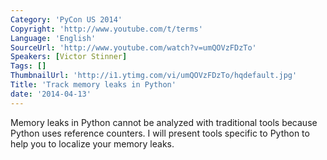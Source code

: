 ```yaml
---
Category: 'PyCon US 2014'
Copyright: 'http://www.youtube.com/t/terms'
Language: 'English'
SourceUrl: 'http://www.youtube.com/watch?v=umQOVzFDzTo'
Speakers: [Victor Stinner]
Tags: []
ThumbnailUrl: 'http://i1.ytimg.com/vi/umQOVzFDzTo/hqdefault.jpg'
Title: 'Track memory leaks in Python'
date: '2014-04-13'
---
```

Memory leaks in Python cannot be analyzed with traditional tools because Python uses reference counters. I will present tools specific to Python to help you to localize your memory leaks.
